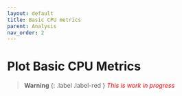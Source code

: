 ```yaml
---
layout: default
title: Basic CPU metrics
parent: Analysis
nav_order: 2
---
```


# Plot Basic CPU Metrics

> **Warning**
> {: .label .label-red }
>*<font color="red">This is work in progress</font>*